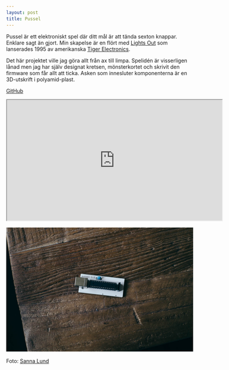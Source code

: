 ```yaml
---
layout: post
title: Pussel
---
```


Pussel är ett elektroniskt spel där ditt mål är att tända sexton knappar. Enklare sagt än gjort. Min skapelse är en flört med [Lights Out][1] som lanserades 1995 av amerikanska [Tiger Electronics][2].

Det här projektet ville jag göra allt från ax till limpa. Spelidén är visserligen lånad men jag har själv designat kretsen, mönsterkortet och skrivit den firmware som får allt att ticka. Asken som innesluter komponenterna är en 3D-utskrift i polyamid-plast.

[GitHub][3]

<div class="video-wrapper"><iframe src="https://player.vimeo.com/video/142039893?autoplay=1&amp;loop=1&amp;title=0&amp;byline=0&amp;portrait=0" width="580" height="326" allowfullscreen></iframe></div>

![](/images/pussel.jpg)

Foto: [Sanna Lund][4]

[1]: https://en.wikipedia.org/wiki/Lights_Out_(game)
[2]: https://en.wikipedia.org/wiki/Tiger_Electronics
[3]: https://github.com/svendahlstrand/pussel
[4]: http://sannalund.se

